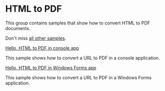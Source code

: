 # HTML to PDF 
This group contains samples that show how to convert HTML to PDF documents.

Don't miss [all other samples](/Samples).

[Hello, HTML to PDF in console app](/Samples/HtmlToPdf/HtmlToPdfConsole)

This sample shows how to convert a URL to PDF in a console application.

[Hello, HTML to PDF in Windows Forms app](/Samples/HtmlToPdf/HtmlToPdfWindowsForms)

This sample shows how to convert a URL to PDF in a Windows Forms application.
